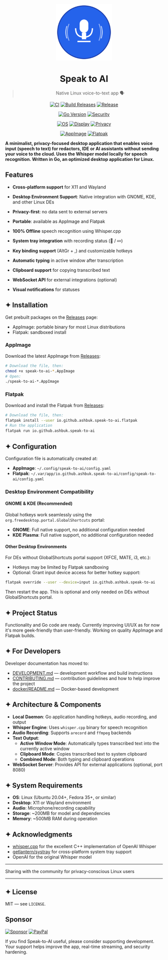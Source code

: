 <div align="center">

<img src="https://github.com/AshBuk/speak-to-ai/raw/master/icons/io.github.ashbuk.speak-to-ai.svg" width="180" height="180" alt="Speak to AI"/>

# Speak to AI

> Native Linux voice-to-text app 🗣️ 

</div>

<div align="center">

[![CI](https://github.com/AshBuk/speak-to-ai/actions/workflows/ci.yml/badge.svg)](https://github.com/AshBuk/speak-to-ai/actions/workflows/ci.yml)
[![Build Releases](https://github.com/AshBuk/speak-to-ai/actions/workflows/build-releases.yml/badge.svg)](https://github.com/AshBuk/speak-to-ai/actions/workflows/build-releases.yml)
[![Release](https://img.shields.io/github/v/release/AshBuk/speak-to-ai?sort=semver)](https://github.com/AshBuk/speak-to-ai/releases)

[![Go Version](https://img.shields.io/badge/go-1.24-00ADD8?logo=go)](https://go.dev/)
[![Security](https://snyk.io/test/github/AshBuk/speak-to-ai/badge.svg)](https://snyk.io/test/github/AshBuk/speak-to-ai)

[![OS](https://img.shields.io/badge/OS-Linux-34a853?logo=linux)](#-system-requirements)
[![Display](https://img.shields.io/badge/Display-Wayland%20%2F%20X11-ff69b4)](#-features)
[![Privacy](https://img.shields.io/badge/Privacy-Offline-blueviolet)](#-features)

[![AppImage](https://img.shields.io/badge/AppImage-available-0a7cff?logo=appimage)](https://github.com/AshBuk/speak-to-ai/releases)
[![Flatpak](https://img.shields.io/badge/Flatpak-available-4a90e2?logo=flatpak)](https://github.com/AshBuk/speak-to-ai/releases)

</div>

 **A minimalist, privacy-focused desktop application that enables voice input (speech to text) for redactors, IDE or AI assistants without sending your voice to the cloud. Uses the Whisper model locally for speech recognition. Written in Go, an optimized desktop application for Linux.**

## Features

- **Cross-platform support** for X11 and Wayland
- **Desktop Environment Support**: Native integration with GNOME, KDE, and other Linux DEs
- **Privacy-first**: no data sent to external servers
- **Portable**: available as AppImage and Flatpak

- **100% Offline** speech recognition using Whisper.cpp
- **System tray integration** with recording status (🎤 / 💤)
- **Key binding support** (AltGr + ,) and customizable hotkeys
- **Automatic typing** in active window after transcription
- **Clipboard support** for copying transcribed text
- **WebSocket API** for external integrations (optional)
- **Visual notifications** for statuses


## ✦ Installation

Get prebuilt packages on the [Releases](https://github.com/AshBuk/speak-to-ai/releases) page:

- AppImage: portable binary for most Linux distributions
- Flatpak: sandboxed install

### AppImage

Download the latest AppImage from [Releases](https://github.com/AshBuk/speak-to-ai/releases):

```bash
# Download the file, then:
chmod +x speak-to-ai-*.AppImage
# Open:
./speak-to-ai-*.AppImage
```

### Flatpak

Download and install the Flatpak from [Releases](https://github.com/AshBuk/speak-to-ai/releases):

```bash
# Download the file, then:
flatpak install --user io.github.ashbuk.speak-to-ai.flatpak
# Run the application
flatpak run io.github.ashbuk.speak-to-ai
```

## ✦ Configuration

Configuration file is automatically created at:
- **AppImage**: `~/.config/speak-to-ai/config.yaml`
- **Flatpak**: `~/.var/app/io.github.ashbuk.speak-to-ai/config/speak-to-ai/config.yaml`

### Desktop Environment Compatibility

#### GNOME & KDE (Recommended)
Global hotkeys work seamlessly using the `org.freedesktop.portal.GlobalShortcuts` portal:
- **GNOME**: Full native support, no additional configuration needed
- **KDE Plasma**: Full native support, no additional configuration needed

#### Other Desktop Environments
For DEs without GlobalShortcuts portal support (XFCE, MATE, i3, etc.):
- Hotkeys may be limited by Flatpak sandboxing
- Optional: Grant input device access for better hotkey support:

```bash
flatpak override --user --device=input io.github.ashbuk.speak-to-ai
```

Then restart the app. This is optional and only needed on DEs without GlobalShortcuts portal.

## ✦ Project Status

Functionality and Go code are ready. Currently improving UI/UX as for now it's more geek-friendly than user-friendly. Working on quality AppImage and Flatpak builds.


## ✦ For Developers

Developer documentation has moved to:

- [DEVELOPMENT.md](DEVELOPMENT.md) — development workflow and build instructions
- [CONTRIBUTING.md](CONTRIBUTING.md) — contribution guidelines and how to help improve the project
- [docker/README.md](docker/README.md) — Docker-based development

## ✦ Architecture & Components

- **Local Daemon**: Go application handling hotkeys, audio recording, and output
- **Whisper Engine**: Uses `whisper.cpp` binary for speech recognition
- **Audio Recording**: Supports `arecord` and `ffmpeg` backends
- **Text Output**: 
  - **Active Window Mode**: Automatically types transcribed text into the currently active window
  - **Clipboard Mode**: Copies transcribed text to system clipboard
  - **Combined Mode**: Both typing and clipboard operations
- **WebSocket Server**: Provides API for external applications (optional, port 8080)

## ✦ System Requirements

- **OS**: Linux (Ubuntu 20.04+, Fedora 35+, or similar)
- **Desktop**: X11 or Wayland environment
- **Audio**: Microphone/recording capability
- **Storage**: ~200MB for model and dependencies
- **Memory**: ~500MB RAM during operation

## ✦ Acknowledgments

- [whisper.cpp](https://github.com/ggerganov/whisper.cpp) for the excellent C++ implementation of OpenAI Whisper
- [getlantern/systray](https://github.com/getlantern/systray) for cross-platform system tray support
- OpenAI for the original Whisper model

---

Sharing with the community for privacy-conscious Linux users

---
## ✦ License

MIT — see `LICENSE`.

## Sponsor

[![Sponsor](https://img.shields.io/badge/Sponsor-💖-pink?style=for-the-badge&logo=github)](https://github.com/sponsors/AshBuk) [![PayPal](https://img.shields.io/badge/PayPal-00457C?style=for-the-badge&logo=paypal&logoColor=white)](https://www.paypal.com/donate/?hosted_button_id=R3HZH8DX7SCJG)

If you find Speak-to-AI useful, please consider supporting development. Your support helps improve the app, real-time streaming, and security hardening.

